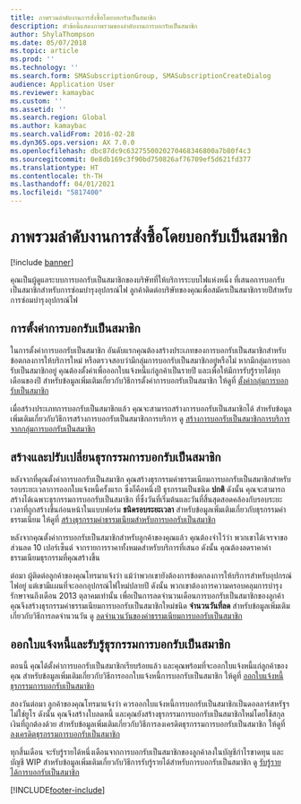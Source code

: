```yaml
---
title: ภาพรวมลำดับงานการสั่งซื้อโดยบอกรับเป็นสมาชิก
description: หัวข้อนี้แสดงภาพรวมของลำดับงานการบอกรับเป็นสมาชิก
author: ShylaThompson
ms.date: 05/07/2018
ms.topic: article
ms.prod: ''
ms.technology: ''
ms.search.form: SMASubscriptionGroup, SMASubscriptionCreateDialog
audience: Application User
ms.reviewer: kamaybac
ms.custom: ''
ms.assetid: ''
ms.search.region: Global
ms.author: kamaybac
ms.search.validFrom: 2016-02-28
ms.dyn365.ops.version: AX 7.0.0
ms.openlocfilehash: dbc87dc9c6327550020270468346800a7b80f4c3
ms.sourcegitcommit: 0e8db169c3f90bd750826af76709ef5d621fd377
ms.translationtype: HT
ms.contentlocale: th-TH
ms.lasthandoff: 04/01/2021
ms.locfileid: "5817400"
---
```

# <a name="subscription-workflow-overview"></a>ภาพรวมลำดับงานการสั่งซื้อโดยบอกรับเป็นสมาชิก 

[!include [banner](../includes/banner.md)]


คุณเป็นผู้ดูแลระบบการบอกรับเป็นสมาชิกของบริษัทที่ให้บริการระบบไฟแห่งหนึ่ง ที่เสนอการบอกรับเป็นสมาชิกสำหรับการซ่อมบำรุงอุปกรณ์ไฟ ลูกค้าติดต่อบริษัทของคุณเพื่อสมัครเป็นสมาชิกรายปีสำหรับการซ่อมบำรุงอุปกรณ์ไฟ

## <a name="setting-up-subscriptions"></a>การตั้งค่าการบอกรับเป็นสมาชิก

ในการตั้งค่าการบอกรับเป็นสมาชิก อันดับแรกคุณต้องสร้างประเภทของการบอกรับเป็นสมาชิกสำหรับข้อตกลงการให้บริการใหม่ หรือตรวจสอบว่ามีกลุ่มการบอกรับเป็นสมาชิกอยู่หรือไม่ หากมีกลุ่มการบอกรับเป็นสมาชิกอยู่ คุณต้องตั้งค่าเพื่อออกใบแจ้งหนี้แก่ลูกค้าเป็นรายปี และเพื่อให้มีการรับรู้รายได้ทุกเดือนของปี สำหรับข้อมูลเพิ่มเติมเกี่ยวกับวิธีการตั้งค่าการบอกรับเป็นสมาชิก ให้ดูที่ [ตั้งค่ากลุ่มการบอกรับเป็นสมาชิก](set-up-subscription-groups.md)

เมื่อสร้างประเภทการบอกรับเป็นสมาชิกแล้ว คุณจะสามารถสร้างการบอกรับเป็นสมาชิกได้  สำหรับข้อมูลเพิ่มเติมเกี่ยวกับวิธีการสร้างการบอกรับเป็นสมาชิกการบริการ ดู [สร้างการบอกรับเป็นสมาชิกการบริการจากกลุ่มการบอกรับเป็นสมาชิก](create-service-subscriptions-from-subscription-group.md)

## <a name="create-and-modify-subscription-transactions"></a>สร้างและปรับเปลี่ยนธุรกรรมการบอกรับเป็นสมาชิก

หลังจากที่คุณตั้งค่าการบอกรับเป็นสมาชิก คุณสร้างธุรกรรมค่าธรรมเนียมการบอกรับเป็นสมาชิกสำหรับรอบระยะเวลาการออกใบแจ้งหนี้ครั้งแรก ซึ่งก็คือหนึ่งปี ธุรกรรมเป็นชนิด **ปกติ** ดังนั้น คุณจะสามารถสร้างได้เฉพาะธุรกรรมการบอกรับเป็นสมาชิก ที่ซึ่งวันที่เริ่มต้นและวันที่สิ้นสุดสอดคล้องกับรอบระยะเวลาที่ถูกสร้างขึ้นก่อนหน้าในแบบฟอร์ม **ชนิดรอบระยะเวลา** สำหรับข้อมูลเพิ่มเติมเกี่ยวกับธุรกรรมค่าธรรมเนียม ให้ดูที่ [สร้างธุรกรรมค่าธรรมเนียมสำหรับการบอกรับเป็นสมาชิก](create-subscription-fee-transactions.md)

หลังจากคุณตั้งค่าการบอกรับเป็นสมาชิกสำหรับลูกค้าของคุณแล้ว คุณต้องจำไว้ว่า พวกเขาได้เจรจาขอส่วนลด 10 เปอร์เซ็นต์ จากรายการราคาทั้งหมดสำหรับบริการที่เสนอ ดังนั้น คุณต้องลดราคาค่าธรรมเนียมธุรกรรมที่คุณสร้างขึ้น

ต่อมา ผู้ติดต่อลูกค้าของคุณโทรมาแจ้งว่า แม้ว่าพวกเขายังต้องการข้อตกลงการให้บริการสำหรับอุปกรณ์ไฟอยู่ แต่เขามีแผนที่จะออกอุปกรณ์ไฟใหม่ปลายปี ดังนั้น พวกเขาต้องการความครอบคลุมการบำรุงรักษาจนถึงเดือน 2013 ตุลาคมเท่านั้น เพื่อเป็นการลดจำนวนเดือนการบอกรับเป็นสมาชิกของลูกค้า คุณจึงสร้างธุรกรรมค่าธรรมเนียมการบอกรับเป็นสมาชิกใหม่ชนิด **จำนวนวันที่ลด** สำหรับข้อมูลเพิ่มเติมเกี่ยวกับวิธีการลดจำนวนวัน ดู [ลดจำนวนวันของค่าธรรมเนียมการบอกรับเป็นสมาชิก](reduce-the-days-on-subscription-fees.md)

## <a name="invoice-and-accrue-subscription-transactions"></a>ออกใบแจ้งหนี้และรับรู้ธุรกรรมการบอกรับเป็นสมาชิก

ตอนนี้ คุณได้ตั้งค่าการบอกรับเป็นสมาชิกเรียบร้อยแล้ว และคุณพร้อมที่จะออกใบแจ้งหนี้แก่ลูกค้าของคุณ สำหรับข้อมูลเพิ่มเติมเกี่ยวกับวิธีการออกใบแจ้งหนี้การบอกรับเป็นสมาชิก ให้ดูที่ [ออกใบแจ้งหนี้ธุรกรรมการบอกรับเป็นสมาชิก](invoice-subscription-transactions.md)

สองวันต่อมา ลูกค้าของคุณโทรมาแจ้งว่า ควรออกใบแจ้งหนี้การบอกรับเป็นสมาชิกเป็นดอลลาร์สหรัฐฯ ไม่ใช่ยูโร ดังนั้น คุณจึงสร้างใบลดหนี้ และคุณยังสร้างธุรกรรมการบอกรับเป็นสมาชิกใหม่โดยใช้สกุลเงินที่ถูกต้องด้วย สำหรับข้อมูลเพิ่มเติมเกี่ยวกับวิธีการลงเครดิตธุรกรรมการบอกรับเป็นสมาชิก ให้ดูที่ [ลงเครดิตธุรกรรมการบอกรับเป็นสมาชิก](credit-subscription-transactions.md)

ทุกสิ้นเดือน จะรับรู้รายได้หนึ่งเดือนจากการบอกรับเป็นสมาชิกของลูกค้าลงในบัญชีกำไรขาดทุน และบัญชี WIP สำหรับข้อมูลเพิ่มเติมเกี่ยวกับวิธีการรับรู้รายได้สำหรับการบอกรับเป็นสมาชิก ดู [รับรู้รายได้การบอกรับเป็นสมาชิก](accrue-subscription-revenue.md)

  




[!INCLUDE[footer-include](../../includes/footer-banner.md)]